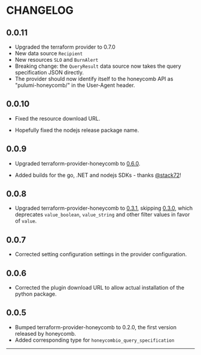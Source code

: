 CHANGELOG
=========

## 0.0.11

* Upgraded the terraform provider to 0.7.0
* New data source `Recipient`
* New resources `SLO` and `BurnAlert`
* Breaking change: the `QueryResult` data source now takes the query
  specification JSON directly.
* The provider should now identify itself to the honeycomb API as
  "pulumi-honeycomb/<version>" in the User-Agent header.

## 0.0.10

* Fixed the resource download URL.

* Hopefully fixed the nodejs release package name.

## 0.0.9

* Upgraded terraform-provider-honeycomb to
  [0.6.0](https://github.com/honeycombio/terraform-provider-honeycombio/releases/tag/v0.6.0).

* Added builds for the go, .NET and nodejs SDKs - thanks
  [@stack72](https://github.com/stack72)!

## 0.0.8

* Upgraded terraform-provider-honeycomb to
  [0.3.1](https://github.com/honeycombio/terraform-provider-honeycombio/releases/tag/v0.3.1),
  skipping
  [0.3.0](https://github.com/honeycombio/terraform-provider-honeycombio/releases/tag/v0.3.0),
  which deprecates `value_boolean`, `value_string` and other filter
  values in favor of `value`.

## 0.0.7

* Corrected setting configuration settings in the provider configuration.

## 0.0.6

* Corrected the plugin download URL to allow actual installation of the python package.

## 0.0.5

* Bumped terraform-provider-honeycomb to 0.2.0, the first version released by honeycomb.
* Added corresponding type for `honeycombio_query_specification`

---
